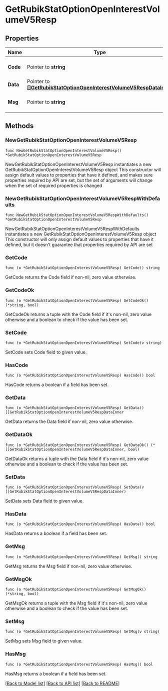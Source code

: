# GetRubikStatOptionOpenInterestVolumeV5Resp

## Properties

Name | Type | Description | Notes
------------ | ------------- | ------------- | -------------
**Code** | Pointer to **string** |  | [optional] [default to ""]
**Data** | Pointer to [**[]GetRubikStatOptionOpenInterestVolumeV5RespDataInner**](GetRubikStatOptionOpenInterestVolumeV5RespDataInner.md) |  | [optional] 
**Msg** | Pointer to **string** |  | [optional] [default to ""]

## Methods

### NewGetRubikStatOptionOpenInterestVolumeV5Resp

`func NewGetRubikStatOptionOpenInterestVolumeV5Resp() *GetRubikStatOptionOpenInterestVolumeV5Resp`

NewGetRubikStatOptionOpenInterestVolumeV5Resp instantiates a new GetRubikStatOptionOpenInterestVolumeV5Resp object
This constructor will assign default values to properties that have it defined,
and makes sure properties required by API are set, but the set of arguments
will change when the set of required properties is changed

### NewGetRubikStatOptionOpenInterestVolumeV5RespWithDefaults

`func NewGetRubikStatOptionOpenInterestVolumeV5RespWithDefaults() *GetRubikStatOptionOpenInterestVolumeV5Resp`

NewGetRubikStatOptionOpenInterestVolumeV5RespWithDefaults instantiates a new GetRubikStatOptionOpenInterestVolumeV5Resp object
This constructor will only assign default values to properties that have it defined,
but it doesn't guarantee that properties required by API are set

### GetCode

`func (o *GetRubikStatOptionOpenInterestVolumeV5Resp) GetCode() string`

GetCode returns the Code field if non-nil, zero value otherwise.

### GetCodeOk

`func (o *GetRubikStatOptionOpenInterestVolumeV5Resp) GetCodeOk() (*string, bool)`

GetCodeOk returns a tuple with the Code field if it's non-nil, zero value otherwise
and a boolean to check if the value has been set.

### SetCode

`func (o *GetRubikStatOptionOpenInterestVolumeV5Resp) SetCode(v string)`

SetCode sets Code field to given value.

### HasCode

`func (o *GetRubikStatOptionOpenInterestVolumeV5Resp) HasCode() bool`

HasCode returns a boolean if a field has been set.

### GetData

`func (o *GetRubikStatOptionOpenInterestVolumeV5Resp) GetData() []GetRubikStatOptionOpenInterestVolumeV5RespDataInner`

GetData returns the Data field if non-nil, zero value otherwise.

### GetDataOk

`func (o *GetRubikStatOptionOpenInterestVolumeV5Resp) GetDataOk() (*[]GetRubikStatOptionOpenInterestVolumeV5RespDataInner, bool)`

GetDataOk returns a tuple with the Data field if it's non-nil, zero value otherwise
and a boolean to check if the value has been set.

### SetData

`func (o *GetRubikStatOptionOpenInterestVolumeV5Resp) SetData(v []GetRubikStatOptionOpenInterestVolumeV5RespDataInner)`

SetData sets Data field to given value.

### HasData

`func (o *GetRubikStatOptionOpenInterestVolumeV5Resp) HasData() bool`

HasData returns a boolean if a field has been set.

### GetMsg

`func (o *GetRubikStatOptionOpenInterestVolumeV5Resp) GetMsg() string`

GetMsg returns the Msg field if non-nil, zero value otherwise.

### GetMsgOk

`func (o *GetRubikStatOptionOpenInterestVolumeV5Resp) GetMsgOk() (*string, bool)`

GetMsgOk returns a tuple with the Msg field if it's non-nil, zero value otherwise
and a boolean to check if the value has been set.

### SetMsg

`func (o *GetRubikStatOptionOpenInterestVolumeV5Resp) SetMsg(v string)`

SetMsg sets Msg field to given value.

### HasMsg

`func (o *GetRubikStatOptionOpenInterestVolumeV5Resp) HasMsg() bool`

HasMsg returns a boolean if a field has been set.


[[Back to Model list]](../README.md#documentation-for-models) [[Back to API list]](../README.md#documentation-for-api-endpoints) [[Back to README]](../README.md)


